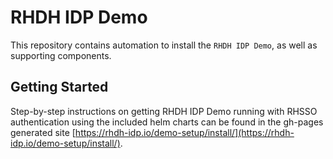 # RHDH IDP Demo

This repository contains automation to install the `RHDH IDP Demo`, as well as supporting components.

## Getting Started

Step-by-step instructions on getting RHDH IDP Demo running with RHSSO authentication using the included helm charts can be found in the gh-pages generated site [https://rhdh-idp.io/demo-setup/install/](https://rhdh-idp.io/demo-setup/install/).

